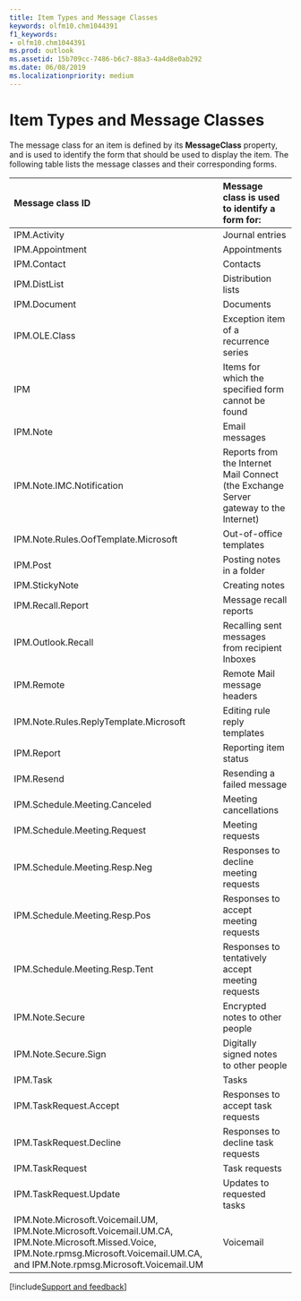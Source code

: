```yaml
---
title: Item Types and Message Classes
keywords: olfm10.chm1044391
f1_keywords:
- olfm10.chm1044391
ms.prod: outlook
ms.assetid: 15b709cc-7486-b6c7-88a3-4a4d8e0ab292
ms.date: 06/08/2019
ms.localizationpriority: medium
---
```



# Item Types and Message Classes

 The message class for an item is defined by its **MessageClass** property, and is used to identify the form that should be used to display the item. The following table lists the message classes and their corresponding forms.



|**Message class ID**|**Message class is used to identify a form for:**|
|:-----|:-----|
|IPM.Activity|Journal entries|
|IPM.Appointment|Appointments|
|IPM.Contact|Contacts|
|IPM.DistList|Distribution lists|
|IPM.Document|Documents|
|IPM.OLE.Class|Exception item of a recurrence series|
|IPM|Items for which the specified form cannot be found|
|IPM.Note|Email messages|
|IPM.Note.IMC.Notification|Reports from the Internet Mail Connect (the Exchange Server gateway to the Internet)|
|IPM.Note.Rules.OofTemplate.Microsoft|Out-of-office templates|
|IPM.Post|Posting notes in a folder|
|IPM.StickyNote|Creating notes|
|IPM.Recall.Report| Message recall reports|
|IPM.Outlook.Recall|Recalling sent messages from recipient Inboxes|
|IPM.Remote| Remote Mail message headers|
|IPM.Note.Rules.ReplyTemplate.Microsoft|Editing rule reply templates|
|IPM.Report|Reporting item status|
|IPM.Resend|Resending a failed message|
|IPM.Schedule.Meeting.Canceled|Meeting cancellations|
|IPM.Schedule.Meeting.Request| Meeting requests|
|IPM.Schedule.Meeting.Resp.Neg| Responses to decline meeting requests|
|IPM.Schedule.Meeting.Resp.Pos|Responses to accept meeting requests|
|IPM.Schedule.Meeting.Resp.Tent|Responses to tentatively accept meeting requests|
|IPM.Note.Secure| Encrypted notes to other people|
|IPM.Note.Secure.Sign|Digitally signed notes to other people|
|IPM.Task| Tasks|
|IPM.TaskRequest.Accept|Responses to accept task requests|
|IPM.TaskRequest.Decline|Responses to decline task requests|
|IPM.TaskRequest|Task requests|
|IPM.TaskRequest.Update| Updates to requested tasks|
|IPM.Note.Microsoft.Voicemail.UM, IPM.Note.Microsoft.Voicemail.UM.CA, IPM.Note.Microsoft.Missed.Voice, IPM.Note.rpmsg.Microsoft.Voicemail.UM.CA, and IPM.Note.rpmsg.Microsoft.Voicemail.UM| Voicemail|   
[!include[Support and feedback](~/includes/feedback-boilerplate.md)]
